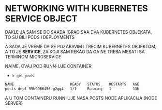 # NETWORKING WITH KUBERNETES SERVICE OBJECT

DAKLE JA SAM SE DO SAADA IGRAO SAA DVA KUBERNETES OBJEKATA, TO SU BILI PODS I DEPLOYMENTS

A SADA JE VREME DA SE POZABAVIM I TRECIM KUBERNETES OBJEKTOM, A TO JE **SERVICE**, ZA KOJI SAM REKAO DA GA NE TREBA MESATI SA TERMINOM MICROSERVICE

NAIME, OVAJ POD RUNN-UJE CONTAINER

- `k get pods`

```zsh
NAME                          READY   STATUS    RESTARTS   AGE
posts-depl-55b9986456-g2gg4   1/1     Running   1          13h
```

A U TOM CONTAINERU RUNN-UJE NASA POSTS NODE APLIKACIJA (NODE SERVER)
